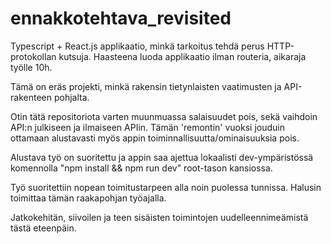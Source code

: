 # ennakkotehtava_revisited

Typescript + React.js applikaatio, minkä tarkoitus tehdä perus HTTP-protokollan kutsuja. Haasteena luoda applikaatio ilman routeria, aikaraja työlle 10h.

Tämä on eräs projekti, minkä rakensin tietynlaisten vaatimusten ja API-rakenteen pohjalta.

Otin tätä repositoriota varten muunmuassa salaisuudet pois, sekä vaihdoin API:n julkiseen ja ilmaiseen APIin. Tämän 'remontin' vuoksi jouduin ottamaan alustavasti myös appin toiminnallisuutta/ominaisuuksia pois.

Alustava työ on suoritettu ja appin saa ajettua lokaalisti dev-ympäristössä komennolla "npm install && npm run dev" root-tason kansiossa.

Työ suoritettiin nopean toimitustarpeen alla noin puolessa tunnissa. Halusin toimittaa tämän raakapohjan työajalla.

Jatkokehitän, siivoilen ja teen sisäisten toimintojen uudelleennimeämistä tästä eteenpäin.
